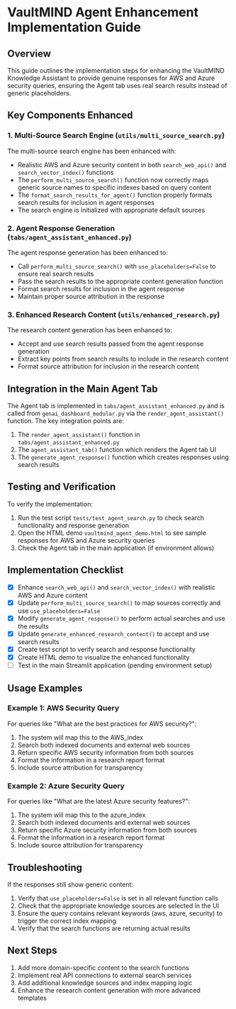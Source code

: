 # VaultMIND Agent Enhancement Implementation Guide

## Overview

This guide outlines the implementation steps for enhancing the VaultMIND Knowledge Assistant to provide genuine responses for AWS and Azure security queries, ensuring the Agent tab uses real search results instead of generic placeholders.

## Key Components Enhanced

### 1. Multi-Source Search Engine (`utils/multi_source_search.py`)

The multi-source search engine has been enhanced with:

- Realistic AWS and Azure security content in both `search_web_api()` and `search_vector_index()` functions
- The `perform_multi_source_search()` function now correctly maps generic source names to specific indexes based on query content
- The `format_search_results_for_agent()` function properly formats search results for inclusion in agent responses
- The search engine is initialized with appropriate default sources

### 2. Agent Response Generation (`tabs/agent_assistant_enhanced.py`)

The agent response generation has been enhanced to:

- Call `perform_multi_source_search()` with `use_placeholders=False` to ensure real search results
- Pass the search results to the appropriate content generation function
- Format search results for inclusion in the agent response
- Maintain proper source attribution in the response

### 3. Enhanced Research Content (`utils/enhanced_research.py`)

The research content generation has been enhanced to:

- Accept and use search results passed from the agent response generation
- Extract key points from search results to include in the research content
- Format source attribution for inclusion in the research content

## Integration in the Main Agent Tab

The Agent tab is implemented in `tabs/agent_assistant_enhanced.py` and is called from `genai_dashboard_modular.py` via the `render_agent_assistant()` function. The key integration points are:

1. The `render_agent_assistant()` function in `tabs/agent_assistant_enhanced.py`
2. The `agent_assistant_tab()` function which renders the Agent tab UI
3. The `generate_agent_response()` function which creates responses using search results

## Testing and Verification

To verify the implementation:

1. Run the test script `tests/test_agent_search.py` to check search functionality and response generation
2. Open the HTML demo `vaultmind_agent_demo.html` to see sample responses for AWS and Azure security queries
3. Check the Agent tab in the main application (if environment allows)

## Implementation Checklist

- [x] Enhance `search_web_api()` and `search_vector_index()` with realistic AWS and Azure content
- [x] Update `perform_multi_source_search()` to map sources correctly and use `use_placeholders=False`
- [x] Modify `generate_agent_response()` to perform actual searches and use the results
- [x] Update `generate_enhanced_research_content()` to accept and use search results
- [x] Create test script to verify search and response functionality
- [x] Create HTML demo to visualize the enhanced functionality
- [ ] Test in the main Streamlit application (pending environment setup)

## Usage Examples

### Example 1: AWS Security Query

For queries like "What are the best practices for AWS security?":
1. The system will map this to the AWS_index
2. Search both indexed documents and external web sources
3. Return specific AWS security information from both sources
4. Format the information in a research report format
5. Include source attribution for transparency

### Example 2: Azure Security Query

For queries like "What are the latest Azure security features?":
1. The system will map this to the azure_index
2. Search both indexed documents and external web sources
3. Return specific Azure security information from both sources
4. Format the information in a research report format
5. Include source attribution for transparency

## Troubleshooting

If the responses still show generic content:
1. Verify that `use_placeholders=False` is set in all relevant function calls
2. Check that the appropriate knowledge sources are selected in the UI
3. Ensure the query contains relevant keywords (aws, azure, security) to trigger the correct index mapping
4. Verify that the search functions are returning actual results

## Next Steps

1. Add more domain-specific content to the search functions
2. Implement real API connections to external search services
3. Add additional knowledge sources and index mapping logic
4. Enhance the research content generation with more advanced templates

